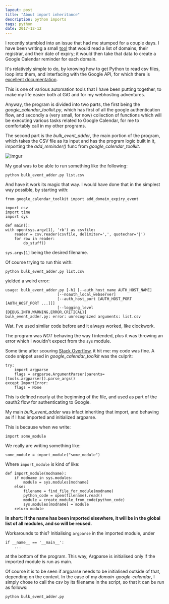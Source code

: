 ```yaml
---
layout: post
title: "About import inheritance"
description: python imports
tags: python
date: 2017-12-12
---
```



I recently stumbled into an issue that had me stumped for a couple days.
I have been writing a small [tool](https://github.com/micuffaro/) that would read a list of domains, their registrar, and their date of expiry;
it would then take that data to create a Google Calendar reminder for each domain.

It's relatively simple to do, by knowing how to get Python to read csv files, loop into them, and interfacing with the Google API, for which there is [excellent documentation](https://developers.google.com/api-client-library/python/start/get_started).

This is one of various automation tools that I have been putting together, to make my life easier both at GiG and for my webhosting adventures.

Anyway, the program is divided into two parts, the first being the *google\_calendar\_toolkit.py*, which has first of all the google authentication flow, and secondly a (very small, for now) collection of functions which will be executing various tasks related to Google Calendar, for me to comfortably call in my other programs.

The second part is the *bulk\_event\_adder*, the main portion of the program, which takes the CSV file as its input and has the program logic built in it, importing the *add\_reminder()* func from *google\_calendar\_toolkit*.

![Imgur](https://i.imgur.com/2S4xrsW.png)

My goal was to be able to run something like the following:
```
python bulk_event_adder.py list.csv
```

And have it work its magic that way.
I would have done that in the simplest way possible, by starting with:
```
from google_calendar_toolkit import add_domain_expiry_event

import csv
import time
import sys

def main():
with open(sys.argv[1], 'rb') as csvfile:
    reader = csv.reader(csvfile, delimiter=',', quotechar='|')
    for row in reader:
        do_stuff()
```

`sys.argv[1]` being the desired filename.

Of course trying to run this with:
```
python bulk_event_adder.py list.csv
```

yielded a weird error:
```
usage: bulk_event_adder.py [-h] [--auth_host_name AUTH_HOST_NAME]
                       [--noauth_local_webserver]
                       [--auth_host_port [AUTH_HOST_PORT [AUTH_HOST_PORT ...]]]
                       [--logging_level {DEBUG,INFO,WARNING,ERROR,CRITICAL}]
bulk_event_adder.py: error: unrecognized arguments: list.csv
```

Wat.
I've used similar code before and it always worked, like clockwork.

The program was _NOT_ behaving the way I intended, plus it was throwing an error which I wouldn't expect from the `sys` module.

Some time after scouring [Stack Overflow](https://stackoverflow.com/), it hit me: my code was fine. A code snippet used in *google\_calendar\_toolkit* was the culprit:

```
try:
    import argparse
    flags = argparse.ArgumentParser(parents=[tools.argparser]).parse_args()
except ImportError:
    flags = None
```

This is defined nearly at the beginning of the file, and used as part of the oauth2 flow for authenticating to Google.

My main *bulk\_event\_adder* was infact inheriting that import, and behaving as if I had imported and initialized argparse.

This is because when we write:
```
import some_module
```

We really are writing something like:
```
some_module = import_module("some_module")
```

Where `import_module` is kind of like:
```
def import_module(modname):
    if modname in sys.modules:
        module = sys.modules[modname]
    else:
        filename = find_file_for_module(modname)
        python_code = open(filename).read()
        module = create_module_from_code(python_code)
        sys.modules[modname] = module
    return module
```

**In short: If the name has been imported elsewhere, it will be in the global list of all modules, and so will be reused.**

Workarounds to this?
Initialising `argparse` in the imported module, under
```
if __name__ == '__main__':
    ...
```
at the bottom of the program.
This way, Argparse is initialised only if the imported module is run as main.

Of course it is to be seen if argparse needs to be initialised outside of that, depending on the context.
In the case of my *domain-google-calendar*, I simply chose to call the csv by its filename in the script, so that it can be run as follows:
```
python bulk_event_adder.py
```
